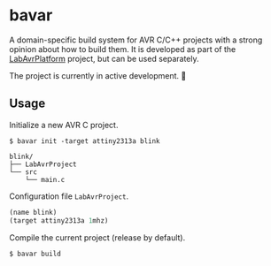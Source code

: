 # bavar

A domain-specific build system for AVR C/C++ projects with a strong opinion about how to build them.
It is developed as part of the [LabAvrPlatform](https://github.com/dx3mod/LabAvrPlatform) project, but can be used separately.

The project is currently in active development. :construction:

## Usage 

Initialize a new AVR C project.
```console
$ bavar init -target attiny2313a blink
``` 

```
blink/
├── LabAvrProject
└── src
    └── main.c
```

Configuration file `LabAvrProject`.
```lisp
(name blink)
(target attiny2313a 1mhz)
```

Compile the current project (release by default).
```console
$ bavar build
```